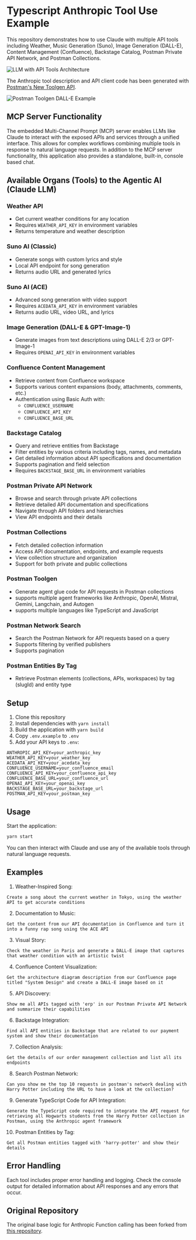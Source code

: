 # Typescript Anthropic Tool Use Example

This repository demonstrates how to use Claude with multiple API tools including Weather, Music Generation (Suno), Image Generation (DALL-E), Content Management (Confluence), Backstage Catalog, Postman Private API Network, and Postman Collections.

![LLM with API Tools Architecture](llm-with-api-tools.png)

The Anthropic tool description and API client code has been generated with [Postman's New Toolgen API](https://www.postman.com/explore/toolgen).

![Postman Toolgen DALL-E Example](postman-toolgen-dall-e.png)

## MCP Server Functionality

The embedded Multi-Channel Prompt (MCP) server enables LLMs like Claude to interact with the exposed APIs and services through a unified interface. This allows for complex workflows combining multiple tools in response to natural language requests. In addition to the MCP server functionality, this application also provides a standalone, built-in, console based chat.

## Available Organs (Tools) to the Agentic AI (Claude LLM)

### Weather API
- Get current weather conditions for any location
- Requires `WEATHER_API_KEY` in environment variables
- Returns temperature and weather description

### Suno AI (Classic)
- Generate songs with custom lyrics and style
- Local API endpoint for song generation
- Returns audio URL and generated lyrics

### Suno AI (ACE)
- Advanced song generation with video support
- Requires `ACEDATA_API_KEY` in environment variables
- Returns audio URL, video URL, and lyrics

### Image Generation (DALL-E & GPT-Image-1)
- Generate images from text descriptions using DALL-E 2/3 or GPT-Image-1
- Requires `OPENAI_API_KEY` in environment variables

### Confluence Content Management
- Retrieve content from Confluence workspace
- Supports various content expansions (body, attachments, comments, etc.)
- Authentication using Basic Auth with:
  - `CONFLUENCE_USERNAME`
  - `CONFLUENCE_API_KEY`
  - `CONFLUENCE_BASE_URL`

### Backstage Catalog
- Query and retrieve entities from Backstage
- Filter entities by various criteria including tags, names, and metadata
- Get detailed information about API specifications and documentation
- Supports pagination and field selection
- Requires `BACKSTAGE_BASE_URL` in environment variables

### Postman Private API Network
- Browse and search through private API collections
- Retrieve detailed API documentation and specifications
- Navigate through API folders and hierarchies
- View API endpoints and their details

### Postman Collections
- Fetch detailed collection information
- Access API documentation, endpoints, and example requests
- View collection structure and organization
- Support for both private and public collections

### Postman Toolgen
- Generate agent glue code for API requests in Postman collections
- supports multiple agent frameworks like Anthropic, OpenAI, Mistral, Gemini, Langchain, and Autogen
- supports multiple languages like TypeScript and JavaScript

### Postman Network Search
- Search the Postman Network for API requests based on a query
- Supports filtering by verified publishers
- Supports pagination

### Postman Entities By Tag
- Retrieve Postman elements (collections, APIs, workspaces) by tag (slugId) and entity type

## Setup

1. Clone this repository
2. Install dependencies with `yarn install`
3. Build the application with `yarn build`
4. Copy `.env.example` to `.env`
5. Add your API keys to `.env`:
```env
ANTHROPIC_API_KEY=your_anthropic_key
WEATHER_API_KEY=your_weather_key
ACEDATA_API_KEY=your_acedata_key
CONFLUENCE_USERNAME=your_confluence_email
CONFLUENCE_API_KEY=your_confluence_api_key
CONFLUENCE_BASE_URL=your_confluence_url
OPENAI_API_KEY=your_openai_key
BACKSTAGE_BASE_URL=your_backstage_url
POSTMAN_API_KEY=your_postman_key
```

## Usage

Start the application:
```bash
yarn start
```

You can then interact with Claude and use any of the available tools through natural language requests.

## Examples

1. Weather-Inspired Song:
```
Create a song about the current weather in Tokyo, using the weather API to get accurate conditions
```

2. Documentation to Music:
```
Get the content from our API documentation in Confluence and turn it into a funny rap song using the ACE API
```

3. Visual Story:
```
Check the weather in Paris and generate a DALL-E image that captures that weather condition with an artistic twist
```

4. Confluence Content Visualization:
```
Get the architecture diagram description from our Confluence page titled "System Design" and create a DALL-E image based on it
```

5. API Discovery:
```
Show me all APIs tagged with 'erp' in our Postman Private API Network and summarize their capabilities
```

6. Backstage Integration:
```
Find all API entities in Backstage that are related to our payment system and show their documentation
```

7. Collection Analysis:
```
Get the details of our order management collection and list all its endpoints
```
8. Search Postman Network:
```
Can you show me the top 10 requests in postman's network dealing with Harry Potter including the URL to have a look at the collection?
```

9. Generate TypeScript Code for API Integration:
```
Generate the TypeScript code required to integrate the API request for retrieving all Hogwarts students from the Harry Potter collection in Postman, using the Anthropic agent framework
```

10. Postman Entities by Tag:
```
Get all Postman entities tagged with 'harry-potter' and show their details
```


## Error Handling

Each tool includes proper error handling and logging. Check the console output for detailed information about API responses and any errors that occur.

## Original Repository

The original base logic for Anthropic Function calling has been forked from [this repository](https://github.com/codewithpassion/typescript-anthropic-tool-use-example).